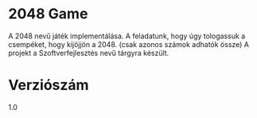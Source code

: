 2048 Game
=============
A 2048 nevű játék implementálása. A feladatunk, hogy úgy tologassuk a csempéket, hogy kijöjjön a 2048. (csak azonos számok adhatók össze)
A projekt a Szoftverfejlesztés nevű tárgyra készült.

Verziószám
=============
1.0

